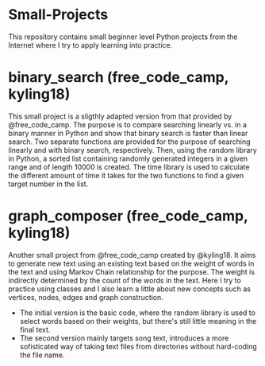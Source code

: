 # Small-Projects
This repository contains small beginner level Python projects from the Internet where I try to apply learning into practice.

# binary_search (free_code_camp, kyling18)
This small project is a sligthly adapted version from that provided by @free_code_camp. The purpose is to compare searching linearly vs. in a binary manner in Python and show that binary search is faster than linear search. Two separate functions are provided for the purpose of searching linearly and with binary search, respectively. Then, using the random library in Python, a sorted list containing randomly generated integers in a given range and of length 10000 is created. The time library is used to calculate the different amount of time it takes for the two functions to find a given target number in the list.

# graph_composer (free_code_camp, kyling18)
Another small project from @free_code_camp created by @kyling18. It aims to generate new text using an existing text based on the weight of words in the text and using Markov Chain relationship for the purpose. The weight is indirectly determined by the count of the words in the text. Here I try to practice using classes and I also learn a little about new concepts such as vertices, nodes, edges and graph construction.

- The initial version is the basic code, where the random library is used to select words based on their weights, but there's still little meaning in the final text.
- The second version mainly targets song text, introduces a more sofisticated way of taking text files from directories without hard-coding the file name.

